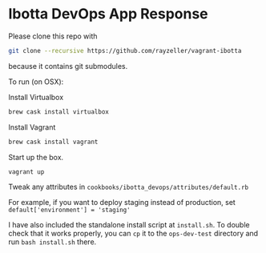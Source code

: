 # Ibotta DevOps App Response
Please clone this repo with

```bash
git clone --recursive https://github.com/rayzeller/vagrant-ibotta
````
because it contains git submodules.


To run (on OSX):

Install Virtualbox
```bash
brew cask install virtualbox
```

Install Vagrant
```bash
brew cask install vagrant
```

Start up the box.

```bash
vagrant up
```

Tweak any attributes in ``cookbooks/ibotta_devops/attributes/default.rb``

For example, if you want to deploy staging instead of production, set ``default['environment'] = 'staging'``

I have also included the standalone install script at `install.sh`.  To double check that it works properly,
you can `cp` it to the `ops-dev-test` directory and run `bash install.sh` there.




